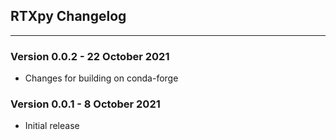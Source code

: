 ## RTXpy Changelog
------------------

### Version 0.0.2 - 22 October 2021
- Changes for building on conda-forge

### Version 0.0.1 - 8 October 2021
- Initial release

